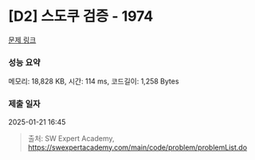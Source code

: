# [D2] 스도쿠 검증 - 1974 

[문제 링크](https://swexpertacademy.com/main/code/problem/problemDetail.do?contestProbId=AV5Psz16AYEDFAUq) 

### 성능 요약

메모리: 18,828 KB, 시간: 114 ms, 코드길이: 1,258 Bytes

### 제출 일자

2025-01-21 16:45



> 출처: SW Expert Academy, https://swexpertacademy.com/main/code/problem/problemList.do